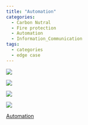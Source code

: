 ```yaml
---
title: "Automation"
categories:
  - Carbon Nutral
  - Fire protection
  - Automation
  - Information_Communication
tags:
  - categories
  - edge case
---
```


<a href=""><img src="https://seastory.github.io/YYtech/assets/images/B_00.jpg">

<a href=""><img src="https://seastory.github.io/YYtech/assets/images/B_01.jpg">

<a href=""><img src="https://seastory.github.io/YYtech/assets/images/B_02.jpg">

<a href=""><img src="https://seastory.github.io/YYtech/assets/images/B_03.jpg">

<a href=""> Automation
